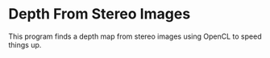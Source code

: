 # Depth From Stereo Images

This program finds a depth map from stereo images using OpenCL to speed things up.